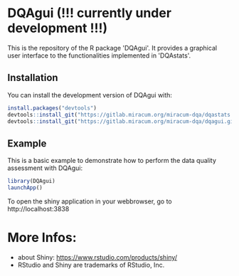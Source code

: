 # DQAgui (!!! currently under development !!!)

This is the repository of the R package 'DQAgui'. It provides a graphical user interface to the functionalities implemented in 'DQAstats'. 

## Installation

You can install the development version of DQAgui with:

``` r
install.packages("devtools")
devtools::install_git("https://gitlab.miracum.org/miracum-dqa/dqastats.git", credentials = git2r::cred_user_pass(rstudioapi::askForPassword(prompt = "Username"), rstudioapi::askForPassword()))
devtools::install_git("https://gitlab.miracum.org/miracum-dqa/dqagui.git", credentials = git2r::cred_user_pass(rstudioapi::askForPassword(prompt = "Username"), rstudioapi::askForPassword()))
```

## Example

This is a basic example to demonstrate how to perform the data quality assessment with DQAgui:

``` r
library(DQAgui)
launchApp()
```
To open the shiny application in your webbrowser, go to http://localhost:3838

# More Infos:
- about Shiny: https://www.rstudio.com/products/shiny/  
- RStudio and Shiny are trademarks of RStudio, Inc. 
